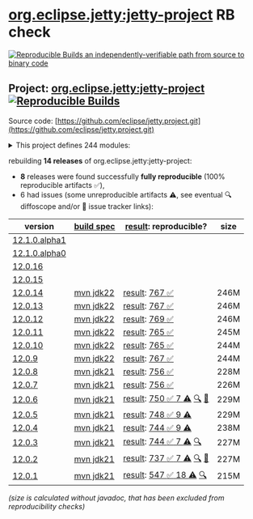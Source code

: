 [org.eclipse.jetty:jetty-project](https://central.sonatype.com/artifact/org.eclipse.jetty/jetty-project/versions) RB check
=======

[![Reproducible Builds](https://reproducible-builds.org/images/logos/rb.svg) an independently-verifiable path from source to binary code](https://reproducible-builds.org/)

## Project: [org.eclipse.jetty:jetty-project](https://central.sonatype.com/artifact/org.eclipse.jetty/jetty-project/versions) [![Reproducible Builds](https://img.shields.io/endpoint?url=https://raw.githubusercontent.com/jvm-repo-rebuild/reproducible-central/master/content/org/eclipse/jetty/jetty-project/badge.json)](https://github.com/jvm-repo-rebuild/reproducible-central/blob/master/content/org/eclipse/jetty/jetty-project/README.md)

Source code: [https://github.com/eclipse/jetty.project.git](https://github.com/eclipse/jetty.project.git)

<details><summary>This project defines 244 modules:</summary>

* [org.eclipse.jetty.build:build](https://central.sonatype.com/artifact/org.eclipse.jetty.build/build/overview)
* [org.eclipse.jetty.demos:jetty-demo-handler](https://central.sonatype.com/artifact/org.eclipse.jetty.demos/jetty-demo-handler/overview)
* [org.eclipse.jetty.demos:jetty-demos](https://central.sonatype.com/artifact/org.eclipse.jetty.demos/jetty-demos/overview)
* [org.eclipse.jetty.documentation:code-examples](https://central.sonatype.com/artifact/org.eclipse.jetty.documentation/code-examples/overview)
* [org.eclipse.jetty.documentation:documentation](https://central.sonatype.com/artifact/org.eclipse.jetty.documentation/documentation/overview)
* [org.eclipse.jetty.documentation:jetty](https://central.sonatype.com/artifact/org.eclipse.jetty.documentation/jetty/overview)
* [org.eclipse.jetty.documentation:jetty-asciidoctor-extensions](https://central.sonatype.com/artifact/org.eclipse.jetty.documentation/jetty-asciidoctor-extensions/overview)
* [org.eclipse.jetty.documentation:jetty-documentation](https://central.sonatype.com/artifact/org.eclipse.jetty.documentation/jetty-documentation/overview)
* [org.eclipse.jetty.ee10.demos:jetty-ee10-demo-async-rest](https://central.sonatype.com/artifact/org.eclipse.jetty.ee10.demos/jetty-ee10-demo-async-rest/overview)
* [org.eclipse.jetty.ee10.demos:jetty-ee10-demo-async-rest-jar](https://central.sonatype.com/artifact/org.eclipse.jetty.ee10.demos/jetty-ee10-demo-async-rest-jar/overview)
* [org.eclipse.jetty.ee10.demos:jetty-ee10-demo-async-rest-server](https://central.sonatype.com/artifact/org.eclipse.jetty.ee10.demos/jetty-ee10-demo-async-rest-server/overview)
* [org.eclipse.jetty.ee10.demos:jetty-ee10-demo-async-rest-webapp](https://central.sonatype.com/artifact/org.eclipse.jetty.ee10.demos/jetty-ee10-demo-async-rest-webapp/overview)
* [org.eclipse.jetty.ee10.demos:jetty-ee10-demo-container-initializer](https://central.sonatype.com/artifact/org.eclipse.jetty.ee10.demos/jetty-ee10-demo-container-initializer/overview)
* [org.eclipse.jetty.ee10.demos:jetty-ee10-demo-embedded](https://central.sonatype.com/artifact/org.eclipse.jetty.ee10.demos/jetty-ee10-demo-embedded/overview)
* [org.eclipse.jetty.ee10.demos:jetty-ee10-demo-jaas-webapp](https://central.sonatype.com/artifact/org.eclipse.jetty.ee10.demos/jetty-ee10-demo-jaas-webapp/overview)
* [org.eclipse.jetty.ee10.demos:jetty-ee10-demo-jetty-webapp](https://central.sonatype.com/artifact/org.eclipse.jetty.ee10.demos/jetty-ee10-demo-jetty-webapp/overview)
* [org.eclipse.jetty.ee10.demos:jetty-ee10-demo-jndi-webapp](https://central.sonatype.com/artifact/org.eclipse.jetty.ee10.demos/jetty-ee10-demo-jndi-webapp/overview)
* [org.eclipse.jetty.ee10.demos:jetty-ee10-demo-jsp-webapp](https://central.sonatype.com/artifact/org.eclipse.jetty.ee10.demos/jetty-ee10-demo-jsp-webapp/overview)
* [org.eclipse.jetty.ee10.demos:jetty-ee10-demo-mock-resources](https://central.sonatype.com/artifact/org.eclipse.jetty.ee10.demos/jetty-ee10-demo-mock-resources/overview)
* [org.eclipse.jetty.ee10.demos:jetty-ee10-demo-proxy-webapp](https://central.sonatype.com/artifact/org.eclipse.jetty.ee10.demos/jetty-ee10-demo-proxy-webapp/overview)
* [org.eclipse.jetty.ee10.demos:jetty-ee10-demo-simple-webapp](https://central.sonatype.com/artifact/org.eclipse.jetty.ee10.demos/jetty-ee10-demo-simple-webapp/overview)
* [org.eclipse.jetty.ee10.demos:jetty-ee10-demo-spec](https://central.sonatype.com/artifact/org.eclipse.jetty.ee10.demos/jetty-ee10-demo-spec/overview)
* [org.eclipse.jetty.ee10.demos:jetty-ee10-demo-spec-webapp](https://central.sonatype.com/artifact/org.eclipse.jetty.ee10.demos/jetty-ee10-demo-spec-webapp/overview)
* [org.eclipse.jetty.ee10.demos:jetty-ee10-demo-template](https://central.sonatype.com/artifact/org.eclipse.jetty.ee10.demos/jetty-ee10-demo-template/overview)
* [org.eclipse.jetty.ee10.demos:jetty-ee10-demo-web-fragment](https://central.sonatype.com/artifact/org.eclipse.jetty.ee10.demos/jetty-ee10-demo-web-fragment/overview)
* [org.eclipse.jetty.ee10.demos:jetty-ee10-demos](https://central.sonatype.com/artifact/org.eclipse.jetty.ee10.demos/jetty-ee10-demos/overview)
* [org.eclipse.jetty.ee10.osgi:jetty-ee10-osgi](https://central.sonatype.com/artifact/org.eclipse.jetty.ee10.osgi/jetty-ee10-osgi/overview)
* [org.eclipse.jetty.ee10.osgi:jetty-ee10-osgi-alpn](https://central.sonatype.com/artifact/org.eclipse.jetty.ee10.osgi/jetty-ee10-osgi-alpn/overview)
* [org.eclipse.jetty.ee10.osgi:jetty-ee10-osgi-boot](https://central.sonatype.com/artifact/org.eclipse.jetty.ee10.osgi/jetty-ee10-osgi-boot/overview)
* [org.eclipse.jetty.ee10.osgi:jetty-ee10-osgi-boot-jsp](https://central.sonatype.com/artifact/org.eclipse.jetty.ee10.osgi/jetty-ee10-osgi-boot-jsp/overview)
* [org.eclipse.jetty.ee10.websocket:jetty-ee10-websocket](https://central.sonatype.com/artifact/org.eclipse.jetty.ee10.websocket/jetty-ee10-websocket/overview)
* [org.eclipse.jetty.ee10.websocket:jetty-ee10-websocket-jakarta-client](https://central.sonatype.com/artifact/org.eclipse.jetty.ee10.websocket/jetty-ee10-websocket-jakarta-client/overview)
* [org.eclipse.jetty.ee10.websocket:jetty-ee10-websocket-jakarta-client-webapp](https://central.sonatype.com/artifact/org.eclipse.jetty.ee10.websocket/jetty-ee10-websocket-jakarta-client-webapp/overview)
* [org.eclipse.jetty.ee10.websocket:jetty-ee10-websocket-jakarta-common](https://central.sonatype.com/artifact/org.eclipse.jetty.ee10.websocket/jetty-ee10-websocket-jakarta-common/overview)
* [org.eclipse.jetty.ee10.websocket:jetty-ee10-websocket-jakarta-server](https://central.sonatype.com/artifact/org.eclipse.jetty.ee10.websocket/jetty-ee10-websocket-jakarta-server/overview)
* [org.eclipse.jetty.ee10.websocket:jetty-ee10-websocket-jetty-client-webapp](https://central.sonatype.com/artifact/org.eclipse.jetty.ee10.websocket/jetty-ee10-websocket-jetty-client-webapp/overview)
* [org.eclipse.jetty.ee10.websocket:jetty-ee10-websocket-jetty-server](https://central.sonatype.com/artifact/org.eclipse.jetty.ee10.websocket/jetty-ee10-websocket-jetty-server/overview)
* [org.eclipse.jetty.ee10.websocket:jetty-ee10-websocket-servlet](https://central.sonatype.com/artifact/org.eclipse.jetty.ee10.websocket/jetty-ee10-websocket-servlet/overview)
* [org.eclipse.jetty.ee10:jetty-ee10](https://central.sonatype.com/artifact/org.eclipse.jetty.ee10/jetty-ee10/overview)
* [org.eclipse.jetty.ee10:jetty-ee10-annotations](https://central.sonatype.com/artifact/org.eclipse.jetty.ee10/jetty-ee10-annotations/overview)
* [org.eclipse.jetty.ee10:jetty-ee10-apache-jsp](https://central.sonatype.com/artifact/org.eclipse.jetty.ee10/jetty-ee10-apache-jsp/overview)
* [org.eclipse.jetty.ee10:jetty-ee10-bom](https://central.sonatype.com/artifact/org.eclipse.jetty.ee10/jetty-ee10-bom/overview)
* [org.eclipse.jetty.ee10:jetty-ee10-cdi](https://central.sonatype.com/artifact/org.eclipse.jetty.ee10/jetty-ee10-cdi/overview)
* [org.eclipse.jetty.ee10:jetty-ee10-fcgi-proxy](https://central.sonatype.com/artifact/org.eclipse.jetty.ee10/jetty-ee10-fcgi-proxy/overview)
* [org.eclipse.jetty.ee10:jetty-ee10-glassfish-jstl](https://central.sonatype.com/artifact/org.eclipse.jetty.ee10/jetty-ee10-glassfish-jstl/overview)
* [org.eclipse.jetty.ee10:jetty-ee10-home](https://central.sonatype.com/artifact/org.eclipse.jetty.ee10/jetty-ee10-home/overview)
* [org.eclipse.jetty.ee10:jetty-ee10-jaspi](https://central.sonatype.com/artifact/org.eclipse.jetty.ee10/jetty-ee10-jaspi/overview)
* [org.eclipse.jetty.ee10:jetty-ee10-jndi](https://central.sonatype.com/artifact/org.eclipse.jetty.ee10/jetty-ee10-jndi/overview)
* [org.eclipse.jetty.ee10:jetty-ee10-jspc-maven-plugin](https://central.sonatype.com/artifact/org.eclipse.jetty.ee10/jetty-ee10-jspc-maven-plugin/overview)
* [org.eclipse.jetty.ee10:jetty-ee10-maven-plugin](https://central.sonatype.com/artifact/org.eclipse.jetty.ee10/jetty-ee10-maven-plugin/overview)
* [org.eclipse.jetty.ee10:jetty-ee10-plus](https://central.sonatype.com/artifact/org.eclipse.jetty.ee10/jetty-ee10-plus/overview)
* [org.eclipse.jetty.ee10:jetty-ee10-proxy](https://central.sonatype.com/artifact/org.eclipse.jetty.ee10/jetty-ee10-proxy/overview)
* [org.eclipse.jetty.ee10:jetty-ee10-quickstart](https://central.sonatype.com/artifact/org.eclipse.jetty.ee10/jetty-ee10-quickstart/overview)
* [org.eclipse.jetty.ee10:jetty-ee10-runner](https://central.sonatype.com/artifact/org.eclipse.jetty.ee10/jetty-ee10-runner/overview)
* [org.eclipse.jetty.ee10:jetty-ee10-servlet](https://central.sonatype.com/artifact/org.eclipse.jetty.ee10/jetty-ee10-servlet/overview)
* [org.eclipse.jetty.ee10:jetty-ee10-servlets](https://central.sonatype.com/artifact/org.eclipse.jetty.ee10/jetty-ee10-servlets/overview)
* [org.eclipse.jetty.ee10:jetty-ee10-webapp](https://central.sonatype.com/artifact/org.eclipse.jetty.ee10/jetty-ee10-webapp/overview)
* [org.eclipse.jetty.ee8.demos:jetty-ee8-demo-async-rest](https://central.sonatype.com/artifact/org.eclipse.jetty.ee8.demos/jetty-ee8-demo-async-rest/overview)
* [org.eclipse.jetty.ee8.demos:jetty-ee8-demo-async-rest-jar](https://central.sonatype.com/artifact/org.eclipse.jetty.ee8.demos/jetty-ee8-demo-async-rest-jar/overview)
* [org.eclipse.jetty.ee8.demos:jetty-ee8-demo-async-rest-server](https://central.sonatype.com/artifact/org.eclipse.jetty.ee8.demos/jetty-ee8-demo-async-rest-server/overview)
* [org.eclipse.jetty.ee8.demos:jetty-ee8-demo-async-rest-webapp](https://central.sonatype.com/artifact/org.eclipse.jetty.ee8.demos/jetty-ee8-demo-async-rest-webapp/overview)
* [org.eclipse.jetty.ee8.demos:jetty-ee8-demo-container-initializer](https://central.sonatype.com/artifact/org.eclipse.jetty.ee8.demos/jetty-ee8-demo-container-initializer/overview)
* [org.eclipse.jetty.ee8.demos:jetty-ee8-demo-jaas-webapp](https://central.sonatype.com/artifact/org.eclipse.jetty.ee8.demos/jetty-ee8-demo-jaas-webapp/overview)
* [org.eclipse.jetty.ee8.demos:jetty-ee8-demo-jetty-webapp](https://central.sonatype.com/artifact/org.eclipse.jetty.ee8.demos/jetty-ee8-demo-jetty-webapp/overview)
* [org.eclipse.jetty.ee8.demos:jetty-ee8-demo-jndi-webapp](https://central.sonatype.com/artifact/org.eclipse.jetty.ee8.demos/jetty-ee8-demo-jndi-webapp/overview)
* [org.eclipse.jetty.ee8.demos:jetty-ee8-demo-jsp-webapp](https://central.sonatype.com/artifact/org.eclipse.jetty.ee8.demos/jetty-ee8-demo-jsp-webapp/overview)
* [org.eclipse.jetty.ee8.demos:jetty-ee8-demo-mock-resources](https://central.sonatype.com/artifact/org.eclipse.jetty.ee8.demos/jetty-ee8-demo-mock-resources/overview)
* [org.eclipse.jetty.ee8.demos:jetty-ee8-demo-proxy-webapp](https://central.sonatype.com/artifact/org.eclipse.jetty.ee8.demos/jetty-ee8-demo-proxy-webapp/overview)
* [org.eclipse.jetty.ee8.demos:jetty-ee8-demo-simple-webapp](https://central.sonatype.com/artifact/org.eclipse.jetty.ee8.demos/jetty-ee8-demo-simple-webapp/overview)
* [org.eclipse.jetty.ee8.demos:jetty-ee8-demo-spec](https://central.sonatype.com/artifact/org.eclipse.jetty.ee8.demos/jetty-ee8-demo-spec/overview)
* [org.eclipse.jetty.ee8.demos:jetty-ee8-demo-spec-webapp](https://central.sonatype.com/artifact/org.eclipse.jetty.ee8.demos/jetty-ee8-demo-spec-webapp/overview)
* [org.eclipse.jetty.ee8.demos:jetty-ee8-demo-web-fragment](https://central.sonatype.com/artifact/org.eclipse.jetty.ee8.demos/jetty-ee8-demo-web-fragment/overview)
* [org.eclipse.jetty.ee8.demos:jetty-ee8-demos](https://central.sonatype.com/artifact/org.eclipse.jetty.ee8.demos/jetty-ee8-demos/overview)
* [org.eclipse.jetty.ee8.osgi:jetty-ee8-osgi](https://central.sonatype.com/artifact/org.eclipse.jetty.ee8.osgi/jetty-ee8-osgi/overview)
* [org.eclipse.jetty.ee8.osgi:jetty-ee8-osgi-boot](https://central.sonatype.com/artifact/org.eclipse.jetty.ee8.osgi/jetty-ee8-osgi-boot/overview)
* [org.eclipse.jetty.ee8.osgi:jetty-ee8-osgi-boot-jsp](https://central.sonatype.com/artifact/org.eclipse.jetty.ee8.osgi/jetty-ee8-osgi-boot-jsp/overview)
* [org.eclipse.jetty.ee8.websocket:jetty-ee8-websocket](https://central.sonatype.com/artifact/org.eclipse.jetty.ee8.websocket/jetty-ee8-websocket/overview)
* [org.eclipse.jetty.ee8.websocket:jetty-ee8-websocket-javax-client](https://central.sonatype.com/artifact/org.eclipse.jetty.ee8.websocket/jetty-ee8-websocket-javax-client/overview)
* [org.eclipse.jetty.ee8.websocket:jetty-ee8-websocket-javax-client-webapp](https://central.sonatype.com/artifact/org.eclipse.jetty.ee8.websocket/jetty-ee8-websocket-javax-client-webapp/overview)
* [org.eclipse.jetty.ee8.websocket:jetty-ee8-websocket-javax-common](https://central.sonatype.com/artifact/org.eclipse.jetty.ee8.websocket/jetty-ee8-websocket-javax-common/overview)
* [org.eclipse.jetty.ee8.websocket:jetty-ee8-websocket-javax-server](https://central.sonatype.com/artifact/org.eclipse.jetty.ee8.websocket/jetty-ee8-websocket-javax-server/overview)
* [org.eclipse.jetty.ee8.websocket:jetty-ee8-websocket-jetty-api](https://central.sonatype.com/artifact/org.eclipse.jetty.ee8.websocket/jetty-ee8-websocket-jetty-api/overview)
* [org.eclipse.jetty.ee8.websocket:jetty-ee8-websocket-jetty-client](https://central.sonatype.com/artifact/org.eclipse.jetty.ee8.websocket/jetty-ee8-websocket-jetty-client/overview)
* [org.eclipse.jetty.ee8.websocket:jetty-ee8-websocket-jetty-client-webapp](https://central.sonatype.com/artifact/org.eclipse.jetty.ee8.websocket/jetty-ee8-websocket-jetty-client-webapp/overview)
* [org.eclipse.jetty.ee8.websocket:jetty-ee8-websocket-jetty-common](https://central.sonatype.com/artifact/org.eclipse.jetty.ee8.websocket/jetty-ee8-websocket-jetty-common/overview)
* [org.eclipse.jetty.ee8.websocket:jetty-ee8-websocket-jetty-server](https://central.sonatype.com/artifact/org.eclipse.jetty.ee8.websocket/jetty-ee8-websocket-jetty-server/overview)
* [org.eclipse.jetty.ee8.websocket:jetty-ee8-websocket-servlet](https://central.sonatype.com/artifact/org.eclipse.jetty.ee8.websocket/jetty-ee8-websocket-servlet/overview)
* [org.eclipse.jetty.ee8:jetty-ee8](https://central.sonatype.com/artifact/org.eclipse.jetty.ee8/jetty-ee8/overview)
* [org.eclipse.jetty.ee8:jetty-ee8-annotations](https://central.sonatype.com/artifact/org.eclipse.jetty.ee8/jetty-ee8-annotations/overview)
* [org.eclipse.jetty.ee8:jetty-ee8-apache-jsp](https://central.sonatype.com/artifact/org.eclipse.jetty.ee8/jetty-ee8-apache-jsp/overview)
* [org.eclipse.jetty.ee8:jetty-ee8-bom](https://central.sonatype.com/artifact/org.eclipse.jetty.ee8/jetty-ee8-bom/overview)
* [org.eclipse.jetty.ee8:jetty-ee8-glassfish-jstl](https://central.sonatype.com/artifact/org.eclipse.jetty.ee8/jetty-ee8-glassfish-jstl/overview)
* [org.eclipse.jetty.ee8:jetty-ee8-home](https://central.sonatype.com/artifact/org.eclipse.jetty.ee8/jetty-ee8-home/overview)
* [org.eclipse.jetty.ee8:jetty-ee8-jaspi](https://central.sonatype.com/artifact/org.eclipse.jetty.ee8/jetty-ee8-jaspi/overview)
* [org.eclipse.jetty.ee8:jetty-ee8-jndi](https://central.sonatype.com/artifact/org.eclipse.jetty.ee8/jetty-ee8-jndi/overview)
* [org.eclipse.jetty.ee8:jetty-ee8-jspc-maven-plugin](https://central.sonatype.com/artifact/org.eclipse.jetty.ee8/jetty-ee8-jspc-maven-plugin/overview)
* [org.eclipse.jetty.ee8:jetty-ee8-maven-plugin](https://central.sonatype.com/artifact/org.eclipse.jetty.ee8/jetty-ee8-maven-plugin/overview)
* [org.eclipse.jetty.ee8:jetty-ee8-nested](https://central.sonatype.com/artifact/org.eclipse.jetty.ee8/jetty-ee8-nested/overview)
* [org.eclipse.jetty.ee8:jetty-ee8-openid](https://central.sonatype.com/artifact/org.eclipse.jetty.ee8/jetty-ee8-openid/overview)
* [org.eclipse.jetty.ee8:jetty-ee8-plus](https://central.sonatype.com/artifact/org.eclipse.jetty.ee8/jetty-ee8-plus/overview)
* [org.eclipse.jetty.ee8:jetty-ee8-proxy](https://central.sonatype.com/artifact/org.eclipse.jetty.ee8/jetty-ee8-proxy/overview)
* [org.eclipse.jetty.ee8:jetty-ee8-quickstart](https://central.sonatype.com/artifact/org.eclipse.jetty.ee8/jetty-ee8-quickstart/overview)
* [org.eclipse.jetty.ee8:jetty-ee8-runner](https://central.sonatype.com/artifact/org.eclipse.jetty.ee8/jetty-ee8-runner/overview)
* [org.eclipse.jetty.ee8:jetty-ee8-security](https://central.sonatype.com/artifact/org.eclipse.jetty.ee8/jetty-ee8-security/overview)
* [org.eclipse.jetty.ee8:jetty-ee8-servlet](https://central.sonatype.com/artifact/org.eclipse.jetty.ee8/jetty-ee8-servlet/overview)
* [org.eclipse.jetty.ee8:jetty-ee8-servlets](https://central.sonatype.com/artifact/org.eclipse.jetty.ee8/jetty-ee8-servlets/overview)
* [org.eclipse.jetty.ee8:jetty-ee8-webapp](https://central.sonatype.com/artifact/org.eclipse.jetty.ee8/jetty-ee8-webapp/overview)
* [org.eclipse.jetty.ee9.demos:jetty-ee9-demo-async-rest](https://central.sonatype.com/artifact/org.eclipse.jetty.ee9.demos/jetty-ee9-demo-async-rest/overview)
* [org.eclipse.jetty.ee9.demos:jetty-ee9-demo-async-rest-jar](https://central.sonatype.com/artifact/org.eclipse.jetty.ee9.demos/jetty-ee9-demo-async-rest-jar/overview)
* [org.eclipse.jetty.ee9.demos:jetty-ee9-demo-async-rest-server](https://central.sonatype.com/artifact/org.eclipse.jetty.ee9.demos/jetty-ee9-demo-async-rest-server/overview)
* [org.eclipse.jetty.ee9.demos:jetty-ee9-demo-async-rest-webapp](https://central.sonatype.com/artifact/org.eclipse.jetty.ee9.demos/jetty-ee9-demo-async-rest-webapp/overview)
* [org.eclipse.jetty.ee9.demos:jetty-ee9-demo-container-initializer](https://central.sonatype.com/artifact/org.eclipse.jetty.ee9.demos/jetty-ee9-demo-container-initializer/overview)
* [org.eclipse.jetty.ee9.demos:jetty-ee9-demo-embedded](https://central.sonatype.com/artifact/org.eclipse.jetty.ee9.demos/jetty-ee9-demo-embedded/overview)
* [org.eclipse.jetty.ee9.demos:jetty-ee9-demo-jaas-webapp](https://central.sonatype.com/artifact/org.eclipse.jetty.ee9.demos/jetty-ee9-demo-jaas-webapp/overview)
* [org.eclipse.jetty.ee9.demos:jetty-ee9-demo-jetty-webapp](https://central.sonatype.com/artifact/org.eclipse.jetty.ee9.demos/jetty-ee9-demo-jetty-webapp/overview)
* [org.eclipse.jetty.ee9.demos:jetty-ee9-demo-jndi-webapp](https://central.sonatype.com/artifact/org.eclipse.jetty.ee9.demos/jetty-ee9-demo-jndi-webapp/overview)
* [org.eclipse.jetty.ee9.demos:jetty-ee9-demo-jsp-webapp](https://central.sonatype.com/artifact/org.eclipse.jetty.ee9.demos/jetty-ee9-demo-jsp-webapp/overview)
* [org.eclipse.jetty.ee9.demos:jetty-ee9-demo-mock-resources](https://central.sonatype.com/artifact/org.eclipse.jetty.ee9.demos/jetty-ee9-demo-mock-resources/overview)
* [org.eclipse.jetty.ee9.demos:jetty-ee9-demo-proxy-webapp](https://central.sonatype.com/artifact/org.eclipse.jetty.ee9.demos/jetty-ee9-demo-proxy-webapp/overview)
* [org.eclipse.jetty.ee9.demos:jetty-ee9-demo-simple-webapp](https://central.sonatype.com/artifact/org.eclipse.jetty.ee9.demos/jetty-ee9-demo-simple-webapp/overview)
* [org.eclipse.jetty.ee9.demos:jetty-ee9-demo-spec](https://central.sonatype.com/artifact/org.eclipse.jetty.ee9.demos/jetty-ee9-demo-spec/overview)
* [org.eclipse.jetty.ee9.demos:jetty-ee9-demo-spec-webapp](https://central.sonatype.com/artifact/org.eclipse.jetty.ee9.demos/jetty-ee9-demo-spec-webapp/overview)
* [org.eclipse.jetty.ee9.demos:jetty-ee9-demo-template](https://central.sonatype.com/artifact/org.eclipse.jetty.ee9.demos/jetty-ee9-demo-template/overview)
* [org.eclipse.jetty.ee9.demos:jetty-ee9-demo-web-fragment](https://central.sonatype.com/artifact/org.eclipse.jetty.ee9.demos/jetty-ee9-demo-web-fragment/overview)
* [org.eclipse.jetty.ee9.demos:jetty-ee9-demos](https://central.sonatype.com/artifact/org.eclipse.jetty.ee9.demos/jetty-ee9-demos/overview)
* [org.eclipse.jetty.ee9.osgi:jetty-ee9-osgi](https://central.sonatype.com/artifact/org.eclipse.jetty.ee9.osgi/jetty-ee9-osgi/overview)
* [org.eclipse.jetty.ee9.osgi:jetty-ee9-osgi-boot](https://central.sonatype.com/artifact/org.eclipse.jetty.ee9.osgi/jetty-ee9-osgi-boot/overview)
* [org.eclipse.jetty.ee9.osgi:jetty-ee9-osgi-boot-jsp](https://central.sonatype.com/artifact/org.eclipse.jetty.ee9.osgi/jetty-ee9-osgi-boot-jsp/overview)
* [org.eclipse.jetty.ee9.websocket:jetty-ee9-websocket](https://central.sonatype.com/artifact/org.eclipse.jetty.ee9.websocket/jetty-ee9-websocket/overview)
* [org.eclipse.jetty.ee9.websocket:jetty-ee9-websocket-jakarta-client](https://central.sonatype.com/artifact/org.eclipse.jetty.ee9.websocket/jetty-ee9-websocket-jakarta-client/overview)
* [org.eclipse.jetty.ee9.websocket:jetty-ee9-websocket-jakarta-client-webapp](https://central.sonatype.com/artifact/org.eclipse.jetty.ee9.websocket/jetty-ee9-websocket-jakarta-client-webapp/overview)
* [org.eclipse.jetty.ee9.websocket:jetty-ee9-websocket-jakarta-common](https://central.sonatype.com/artifact/org.eclipse.jetty.ee9.websocket/jetty-ee9-websocket-jakarta-common/overview)
* [org.eclipse.jetty.ee9.websocket:jetty-ee9-websocket-jakarta-server](https://central.sonatype.com/artifact/org.eclipse.jetty.ee9.websocket/jetty-ee9-websocket-jakarta-server/overview)
* [org.eclipse.jetty.ee9.websocket:jetty-ee9-websocket-jetty-api](https://central.sonatype.com/artifact/org.eclipse.jetty.ee9.websocket/jetty-ee9-websocket-jetty-api/overview)
* [org.eclipse.jetty.ee9.websocket:jetty-ee9-websocket-jetty-client](https://central.sonatype.com/artifact/org.eclipse.jetty.ee9.websocket/jetty-ee9-websocket-jetty-client/overview)
* [org.eclipse.jetty.ee9.websocket:jetty-ee9-websocket-jetty-client-webapp](https://central.sonatype.com/artifact/org.eclipse.jetty.ee9.websocket/jetty-ee9-websocket-jetty-client-webapp/overview)
* [org.eclipse.jetty.ee9.websocket:jetty-ee9-websocket-jetty-common](https://central.sonatype.com/artifact/org.eclipse.jetty.ee9.websocket/jetty-ee9-websocket-jetty-common/overview)
* [org.eclipse.jetty.ee9.websocket:jetty-ee9-websocket-jetty-server](https://central.sonatype.com/artifact/org.eclipse.jetty.ee9.websocket/jetty-ee9-websocket-jetty-server/overview)
* [org.eclipse.jetty.ee9.websocket:jetty-ee9-websocket-servlet](https://central.sonatype.com/artifact/org.eclipse.jetty.ee9.websocket/jetty-ee9-websocket-servlet/overview)
* [org.eclipse.jetty.ee9:jetty-ee9](https://central.sonatype.com/artifact/org.eclipse.jetty.ee9/jetty-ee9/overview)
* [org.eclipse.jetty.ee9:jetty-ee9-annotations](https://central.sonatype.com/artifact/org.eclipse.jetty.ee9/jetty-ee9-annotations/overview)
* [org.eclipse.jetty.ee9:jetty-ee9-apache-jsp](https://central.sonatype.com/artifact/org.eclipse.jetty.ee9/jetty-ee9-apache-jsp/overview)
* [org.eclipse.jetty.ee9:jetty-ee9-bom](https://central.sonatype.com/artifact/org.eclipse.jetty.ee9/jetty-ee9-bom/overview)
* [org.eclipse.jetty.ee9:jetty-ee9-cdi](https://central.sonatype.com/artifact/org.eclipse.jetty.ee9/jetty-ee9-cdi/overview)
* [org.eclipse.jetty.ee9:jetty-ee9-fcgi-proxy](https://central.sonatype.com/artifact/org.eclipse.jetty.ee9/jetty-ee9-fcgi-proxy/overview)
* [org.eclipse.jetty.ee9:jetty-ee9-glassfish-jstl](https://central.sonatype.com/artifact/org.eclipse.jetty.ee9/jetty-ee9-glassfish-jstl/overview)
* [org.eclipse.jetty.ee9:jetty-ee9-home](https://central.sonatype.com/artifact/org.eclipse.jetty.ee9/jetty-ee9-home/overview)
* [org.eclipse.jetty.ee9:jetty-ee9-jaspi](https://central.sonatype.com/artifact/org.eclipse.jetty.ee9/jetty-ee9-jaspi/overview)
* [org.eclipse.jetty.ee9:jetty-ee9-jndi](https://central.sonatype.com/artifact/org.eclipse.jetty.ee9/jetty-ee9-jndi/overview)
* [org.eclipse.jetty.ee9:jetty-ee9-jspc-maven-plugin](https://central.sonatype.com/artifact/org.eclipse.jetty.ee9/jetty-ee9-jspc-maven-plugin/overview)
* [org.eclipse.jetty.ee9:jetty-ee9-maven-plugin](https://central.sonatype.com/artifact/org.eclipse.jetty.ee9/jetty-ee9-maven-plugin/overview)
* [org.eclipse.jetty.ee9:jetty-ee9-nested](https://central.sonatype.com/artifact/org.eclipse.jetty.ee9/jetty-ee9-nested/overview)
* [org.eclipse.jetty.ee9:jetty-ee9-openid](https://central.sonatype.com/artifact/org.eclipse.jetty.ee9/jetty-ee9-openid/overview)
* [org.eclipse.jetty.ee9:jetty-ee9-plus](https://central.sonatype.com/artifact/org.eclipse.jetty.ee9/jetty-ee9-plus/overview)
* [org.eclipse.jetty.ee9:jetty-ee9-proxy](https://central.sonatype.com/artifact/org.eclipse.jetty.ee9/jetty-ee9-proxy/overview)
* [org.eclipse.jetty.ee9:jetty-ee9-quickstart](https://central.sonatype.com/artifact/org.eclipse.jetty.ee9/jetty-ee9-quickstart/overview)
* [org.eclipse.jetty.ee9:jetty-ee9-runner](https://central.sonatype.com/artifact/org.eclipse.jetty.ee9/jetty-ee9-runner/overview)
* [org.eclipse.jetty.ee9:jetty-ee9-security](https://central.sonatype.com/artifact/org.eclipse.jetty.ee9/jetty-ee9-security/overview)
* [org.eclipse.jetty.ee9:jetty-ee9-servlet](https://central.sonatype.com/artifact/org.eclipse.jetty.ee9/jetty-ee9-servlet/overview)
* [org.eclipse.jetty.ee9:jetty-ee9-servlets](https://central.sonatype.com/artifact/org.eclipse.jetty.ee9/jetty-ee9-servlets/overview)
* [org.eclipse.jetty.ee9:jetty-ee9-webapp](https://central.sonatype.com/artifact/org.eclipse.jetty.ee9/jetty-ee9-webapp/overview)
* [org.eclipse.jetty.fcgi:jetty-fcgi](https://central.sonatype.com/artifact/org.eclipse.jetty.fcgi/jetty-fcgi/overview)
* [org.eclipse.jetty.fcgi:jetty-fcgi-client](https://central.sonatype.com/artifact/org.eclipse.jetty.fcgi/jetty-fcgi-client/overview)
* [org.eclipse.jetty.fcgi:jetty-fcgi-proxy](https://central.sonatype.com/artifact/org.eclipse.jetty.fcgi/jetty-fcgi-proxy/overview)
* [org.eclipse.jetty.fcgi:jetty-fcgi-server](https://central.sonatype.com/artifact/org.eclipse.jetty.fcgi/jetty-fcgi-server/overview)
* [org.eclipse.jetty.gcloud:jetty-gcloud](https://central.sonatype.com/artifact/org.eclipse.jetty.gcloud/jetty-gcloud/overview)
* [org.eclipse.jetty.gcloud:jetty-gcloud-session-manager](https://central.sonatype.com/artifact/org.eclipse.jetty.gcloud/jetty-gcloud-session-manager/overview)
* [org.eclipse.jetty.http2:jetty-http2](https://central.sonatype.com/artifact/org.eclipse.jetty.http2/jetty-http2/overview)
* [org.eclipse.jetty.http2:jetty-http2-client](https://central.sonatype.com/artifact/org.eclipse.jetty.http2/jetty-http2-client/overview)
* [org.eclipse.jetty.http2:jetty-http2-client-transport](https://central.sonatype.com/artifact/org.eclipse.jetty.http2/jetty-http2-client-transport/overview)
* [org.eclipse.jetty.http2:jetty-http2-common](https://central.sonatype.com/artifact/org.eclipse.jetty.http2/jetty-http2-common/overview)
* [org.eclipse.jetty.http2:jetty-http2-hpack](https://central.sonatype.com/artifact/org.eclipse.jetty.http2/jetty-http2-hpack/overview)
* [org.eclipse.jetty.http2:jetty-http2-server](https://central.sonatype.com/artifact/org.eclipse.jetty.http2/jetty-http2-server/overview)
* [org.eclipse.jetty.http3:jetty-http3](https://central.sonatype.com/artifact/org.eclipse.jetty.http3/jetty-http3/overview)
* [org.eclipse.jetty.http3:jetty-http3-client](https://central.sonatype.com/artifact/org.eclipse.jetty.http3/jetty-http3-client/overview)
* [org.eclipse.jetty.http3:jetty-http3-client-transport](https://central.sonatype.com/artifact/org.eclipse.jetty.http3/jetty-http3-client-transport/overview)
* [org.eclipse.jetty.http3:jetty-http3-common](https://central.sonatype.com/artifact/org.eclipse.jetty.http3/jetty-http3-common/overview)
* [org.eclipse.jetty.http3:jetty-http3-qpack](https://central.sonatype.com/artifact/org.eclipse.jetty.http3/jetty-http3-qpack/overview)
* [org.eclipse.jetty.http3:jetty-http3-server](https://central.sonatype.com/artifact/org.eclipse.jetty.http3/jetty-http3-server/overview)
* [org.eclipse.jetty.memcached:jetty-memcached](https://central.sonatype.com/artifact/org.eclipse.jetty.memcached/jetty-memcached/overview)
* [org.eclipse.jetty.memcached:jetty-memcached-sessions](https://central.sonatype.com/artifact/org.eclipse.jetty.memcached/jetty-memcached-sessions/overview)
* [org.eclipse.jetty.quic:jetty-quic](https://central.sonatype.com/artifact/org.eclipse.jetty.quic/jetty-quic/overview)
* [org.eclipse.jetty.quic:jetty-quic-client](https://central.sonatype.com/artifact/org.eclipse.jetty.quic/jetty-quic-client/overview)
* [org.eclipse.jetty.quic:jetty-quic-common](https://central.sonatype.com/artifact/org.eclipse.jetty.quic/jetty-quic-common/overview)
* [org.eclipse.jetty.quic:jetty-quic-quiche](https://central.sonatype.com/artifact/org.eclipse.jetty.quic/jetty-quic-quiche/overview)
* [org.eclipse.jetty.quic:jetty-quic-quiche-common](https://central.sonatype.com/artifact/org.eclipse.jetty.quic/jetty-quic-quiche-common/overview)
* [org.eclipse.jetty.quic:jetty-quic-quiche-foreign](https://central.sonatype.com/artifact/org.eclipse.jetty.quic/jetty-quic-quiche-foreign/overview)
* [org.eclipse.jetty.quic:jetty-quic-quiche-foreign-incubator](https://central.sonatype.com/artifact/org.eclipse.jetty.quic/jetty-quic-quiche-foreign-incubator/overview)
* [org.eclipse.jetty.quic:jetty-quic-quiche-jna](https://central.sonatype.com/artifact/org.eclipse.jetty.quic/jetty-quic-quiche-jna/overview)
* [org.eclipse.jetty.quic:jetty-quic-server](https://central.sonatype.com/artifact/org.eclipse.jetty.quic/jetty-quic-server/overview)
* [org.eclipse.jetty.websocket:jetty-websocket](https://central.sonatype.com/artifact/org.eclipse.jetty.websocket/jetty-websocket/overview)
* [org.eclipse.jetty.websocket:jetty-websocket-core-client](https://central.sonatype.com/artifact/org.eclipse.jetty.websocket/jetty-websocket-core-client/overview)
* [org.eclipse.jetty.websocket:jetty-websocket-core-common](https://central.sonatype.com/artifact/org.eclipse.jetty.websocket/jetty-websocket-core-common/overview)
* [org.eclipse.jetty.websocket:jetty-websocket-core-server](https://central.sonatype.com/artifact/org.eclipse.jetty.websocket/jetty-websocket-core-server/overview)
* [org.eclipse.jetty.websocket:jetty-websocket-jetty-api](https://central.sonatype.com/artifact/org.eclipse.jetty.websocket/jetty-websocket-jetty-api/overview)
* [org.eclipse.jetty.websocket:jetty-websocket-jetty-client](https://central.sonatype.com/artifact/org.eclipse.jetty.websocket/jetty-websocket-jetty-client/overview)
* [org.eclipse.jetty.websocket:jetty-websocket-jetty-common](https://central.sonatype.com/artifact/org.eclipse.jetty.websocket/jetty-websocket-jetty-common/overview)
* [org.eclipse.jetty.websocket:jetty-websocket-jetty-server](https://central.sonatype.com/artifact/org.eclipse.jetty.websocket/jetty-websocket-jetty-server/overview)
* [org.eclipse.jetty:jetty-alpn](https://central.sonatype.com/artifact/org.eclipse.jetty/jetty-alpn/overview)
* [org.eclipse.jetty:jetty-alpn-client](https://central.sonatype.com/artifact/org.eclipse.jetty/jetty-alpn-client/overview)
* [org.eclipse.jetty:jetty-alpn-conscrypt-client](https://central.sonatype.com/artifact/org.eclipse.jetty/jetty-alpn-conscrypt-client/overview)
* [org.eclipse.jetty:jetty-alpn-conscrypt-server](https://central.sonatype.com/artifact/org.eclipse.jetty/jetty-alpn-conscrypt-server/overview)
* [org.eclipse.jetty:jetty-alpn-java-client](https://central.sonatype.com/artifact/org.eclipse.jetty/jetty-alpn-java-client/overview)
* [org.eclipse.jetty:jetty-alpn-java-server](https://central.sonatype.com/artifact/org.eclipse.jetty/jetty-alpn-java-server/overview)
* [org.eclipse.jetty:jetty-alpn-server](https://central.sonatype.com/artifact/org.eclipse.jetty/jetty-alpn-server/overview)
* [org.eclipse.jetty:jetty-bom](https://central.sonatype.com/artifact/org.eclipse.jetty/jetty-bom/overview)
* [org.eclipse.jetty:jetty-client](https://central.sonatype.com/artifact/org.eclipse.jetty/jetty-client/overview)
* [org.eclipse.jetty:jetty-core](https://central.sonatype.com/artifact/org.eclipse.jetty/jetty-core/overview)
* [org.eclipse.jetty:jetty-deploy](https://central.sonatype.com/artifact/org.eclipse.jetty/jetty-deploy/overview)
* [org.eclipse.jetty:jetty-ee](https://central.sonatype.com/artifact/org.eclipse.jetty/jetty-ee/overview)
* [org.eclipse.jetty:jetty-hazelcast](https://central.sonatype.com/artifact/org.eclipse.jetty/jetty-hazelcast/overview)
* [org.eclipse.jetty:jetty-home](https://central.sonatype.com/artifact/org.eclipse.jetty/jetty-home/overview)
* [org.eclipse.jetty:jetty-http](https://central.sonatype.com/artifact/org.eclipse.jetty/jetty-http/overview)
* [org.eclipse.jetty:jetty-http-spi](https://central.sonatype.com/artifact/org.eclipse.jetty/jetty-http-spi/overview)
* [org.eclipse.jetty:jetty-http-tools](https://central.sonatype.com/artifact/org.eclipse.jetty/jetty-http-tools/overview)
* [org.eclipse.jetty:jetty-infinispan](https://central.sonatype.com/artifact/org.eclipse.jetty/jetty-infinispan/overview)
* [org.eclipse.jetty:jetty-infinispan-common](https://central.sonatype.com/artifact/org.eclipse.jetty/jetty-infinispan-common/overview)
* [org.eclipse.jetty:jetty-infinispan-embedded](https://central.sonatype.com/artifact/org.eclipse.jetty/jetty-infinispan-embedded/overview)
* [org.eclipse.jetty:jetty-infinispan-embedded-query](https://central.sonatype.com/artifact/org.eclipse.jetty/jetty-infinispan-embedded-query/overview)
* [org.eclipse.jetty:jetty-infinispan-remote](https://central.sonatype.com/artifact/org.eclipse.jetty/jetty-infinispan-remote/overview)
* [org.eclipse.jetty:jetty-infinispan-remote-query](https://central.sonatype.com/artifact/org.eclipse.jetty/jetty-infinispan-remote-query/overview)
* [org.eclipse.jetty:jetty-integrations](https://central.sonatype.com/artifact/org.eclipse.jetty/jetty-integrations/overview)
* [org.eclipse.jetty:jetty-io](https://central.sonatype.com/artifact/org.eclipse.jetty/jetty-io/overview)
* [org.eclipse.jetty:jetty-jmx](https://central.sonatype.com/artifact/org.eclipse.jetty/jetty-jmx/overview)
* [org.eclipse.jetty:jetty-jndi](https://central.sonatype.com/artifact/org.eclipse.jetty/jetty-jndi/overview)
* [org.eclipse.jetty:jetty-keystore](https://central.sonatype.com/artifact/org.eclipse.jetty/jetty-keystore/overview)
* [org.eclipse.jetty:jetty-maven](https://central.sonatype.com/artifact/org.eclipse.jetty/jetty-maven/overview)
* [org.eclipse.jetty:jetty-nosql](https://central.sonatype.com/artifact/org.eclipse.jetty/jetty-nosql/overview)
* [org.eclipse.jetty:jetty-openid](https://central.sonatype.com/artifact/org.eclipse.jetty/jetty-openid/overview)
* [org.eclipse.jetty:jetty-osgi](https://central.sonatype.com/artifact/org.eclipse.jetty/jetty-osgi/overview)
* [org.eclipse.jetty:jetty-p2](https://central.sonatype.com/artifact/org.eclipse.jetty/jetty-p2/overview)
* [org.eclipse.jetty:jetty-plus](https://central.sonatype.com/artifact/org.eclipse.jetty/jetty-plus/overview)
* [org.eclipse.jetty:jetty-project](https://central.sonatype.com/artifact/org.eclipse.jetty/jetty-project/overview)
* [org.eclipse.jetty:jetty-proxy](https://central.sonatype.com/artifact/org.eclipse.jetty/jetty-proxy/overview)
* [org.eclipse.jetty:jetty-rewrite](https://central.sonatype.com/artifact/org.eclipse.jetty/jetty-rewrite/overview)
* [org.eclipse.jetty:jetty-security](https://central.sonatype.com/artifact/org.eclipse.jetty/jetty-security/overview)
* [org.eclipse.jetty:jetty-server](https://central.sonatype.com/artifact/org.eclipse.jetty/jetty-server/overview)
* [org.eclipse.jetty:jetty-session](https://central.sonatype.com/artifact/org.eclipse.jetty/jetty-session/overview)
* [org.eclipse.jetty:jetty-slf4j-impl](https://central.sonatype.com/artifact/org.eclipse.jetty/jetty-slf4j-impl/overview)
* [org.eclipse.jetty:jetty-start](https://central.sonatype.com/artifact/org.eclipse.jetty/jetty-start/overview)
* [org.eclipse.jetty:jetty-unixdomain-server](https://central.sonatype.com/artifact/org.eclipse.jetty/jetty-unixdomain-server/overview)
* [org.eclipse.jetty:jetty-util](https://central.sonatype.com/artifact/org.eclipse.jetty/jetty-util/overview)
* [org.eclipse.jetty:jetty-util-ajax](https://central.sonatype.com/artifact/org.eclipse.jetty/jetty-util-ajax/overview)
* [org.eclipse.jetty:jetty-xml](https://central.sonatype.com/artifact/org.eclipse.jetty/jetty-xml/overview)
</details>

rebuilding **14 releases** of org.eclipse.jetty:jetty-project:
- **8** releases were found successfully **fully reproducible** (100% reproducible artifacts :white_check_mark:),
- 6 had issues (some unreproducible artifacts :warning:, see eventual :mag: diffoscope and/or :memo: issue tracker links):

| version | [build spec](/BUILDSPEC.md) | [result](https://reproducible-builds.org/docs/jvm/): reproducible? | size |
| -- | --------- | ------ | -- |
| [12.1.0.alpha1](https://central.sonatype.com/artifact/org.eclipse.jetty/jetty-project/12.1.0.alpha1/pom) | | | |
| [12.1.0.alpha0](https://central.sonatype.com/artifact/org.eclipse.jetty/jetty-project/12.1.0.alpha0/pom) | | | |
| [12.0.16](https://central.sonatype.com/artifact/org.eclipse.jetty/jetty-project/12.0.16/pom) | | | |
| [12.0.15](https://central.sonatype.com/artifact/org.eclipse.jetty/jetty-project/12.0.15/pom) | | | |
| [12.0.14](https://central.sonatype.com/artifact/org.eclipse.jetty/jetty-project/12.0.14/pom) | [mvn jdk22](jetty-project-12.0.14.buildspec) | [result](jetty-project-12.0.14.buildinfo): [767 :white_check_mark: ](jetty-project-12.0.14.buildcompare) | 246M |
| [12.0.13](https://central.sonatype.com/artifact/org.eclipse.jetty/jetty-project/12.0.13/pom) | [mvn jdk22](jetty-project-12.0.13.buildspec) | [result](jetty-project-12.0.13.buildinfo): [767 :white_check_mark: ](jetty-project-12.0.13.buildcompare) | 246M |
| [12.0.12](https://central.sonatype.com/artifact/org.eclipse.jetty/jetty-project/12.0.12/pom) | [mvn jdk22](jetty-project-12.0.12.buildspec) | [result](jetty-project-12.0.12.buildinfo): [769 :white_check_mark: ](jetty-project-12.0.12.buildcompare) | 246M |
| [12.0.11](https://central.sonatype.com/artifact/org.eclipse.jetty/jetty-project/12.0.11/pom) | [mvn jdk22](jetty-project-12.0.11.buildspec) | [result](jetty-project-12.0.11.buildinfo): [765 :white_check_mark: ](jetty-project-12.0.11.buildcompare) | 245M |
| [12.0.10](https://central.sonatype.com/artifact/org.eclipse.jetty/jetty-project/12.0.10/pom) | [mvn jdk22](jetty-project-12.0.10.buildspec) | [result](jetty-project-12.0.10.buildinfo): [765 :white_check_mark: ](jetty-project-12.0.10.buildcompare) | 244M |
| [12.0.9](https://central.sonatype.com/artifact/org.eclipse.jetty/jetty-project/12.0.9/pom) | [mvn jdk22](jetty-project-12.0.9.buildspec) | [result](jetty-project-12.0.9.buildinfo): [767 :white_check_mark: ](jetty-project-12.0.9.buildcompare) | 244M |
| [12.0.8](https://central.sonatype.com/artifact/org.eclipse.jetty/jetty-project/12.0.8/pom) | [mvn jdk21](jetty-project-12.0.8.buildspec) | [result](jetty-project-12.0.8.buildinfo): [756 :white_check_mark: ](jetty-project-12.0.8.buildcompare) | 228M |
| [12.0.7](https://central.sonatype.com/artifact/org.eclipse.jetty/jetty-project/12.0.7/pom) | [mvn jdk21](jetty-project-12.0.7.buildspec) | [result](jetty-project-12.0.7.buildinfo): [756 :white_check_mark: ](jetty-project-12.0.7.buildcompare) | 226M |
| [12.0.6](https://central.sonatype.com/artifact/org.eclipse.jetty/jetty-project/12.0.6/pom) | [mvn jdk21](jetty-project-12.0.6.buildspec) | [result](jetty-project-12.0.6.buildinfo): [750 :white_check_mark:  7 :warning:](jetty-project-12.0.6.buildcompare) [:mag:](jetty-project-12.0.6.diffoscope) [:memo:](https://github.com/jetty/jetty.project/pull/11360) | 229M |
| [12.0.5](https://central.sonatype.com/artifact/org.eclipse.jetty/jetty-project/12.0.5/pom) | [mvn jdk21](jetty-project-12.0.5.buildspec) | [result](jetty-project-12.0.5.buildinfo): [748 :white_check_mark:  9 :warning:](jetty-project-12.0.5.buildcompare) | 229M |
| [12.0.4](https://central.sonatype.com/artifact/org.eclipse.jetty/jetty-project/12.0.4/pom) | [mvn jdk21](jetty-project-12.0.4.buildspec) | [result](jetty-project-12.0.4.buildinfo): [744 :white_check_mark:  9 :warning:](jetty-project-12.0.4.buildcompare) | 238M |
| [12.0.3](https://central.sonatype.com/artifact/org.eclipse.jetty/jetty-project/12.0.3/pom) | [mvn jdk21](jetty-project-12.0.3.buildspec) | [result](jetty-project-12.0.3.buildinfo): [744 :white_check_mark:  7 :warning:](jetty-project-12.0.3.buildcompare) [:mag:](jetty-project-12.0.3.diffoscope) | 227M |
| [12.0.2](https://central.sonatype.com/artifact/org.eclipse.jetty/jetty-project/12.0.2/pom) | [mvn jdk21](jetty-project-12.0.2.buildspec) | [result](jetty-project-12.0.2.buildinfo): [737 :white_check_mark:  7 :warning:](jetty-project-12.0.2.buildcompare) [:mag:](jetty-project-12.0.2.diffoscope) [:memo:](https://github.com/jetty/jetty.project/pull/10769) | 227M |
| [12.0.1](https://central.sonatype.com/artifact/org.eclipse.jetty/jetty-project/12.0.1/pom) | [mvn jdk21](jetty-project-12.0.1.buildspec) | [result](jetty-project-12.0.1.buildinfo): [547 :white_check_mark:  18 :warning:](jetty-project-12.0.1.buildcompare) [:mag:](jetty-project-12.0.1.diffoscope) | 215M |

<i>(size is calculated without javadoc, that has been excluded from reproducibility checks)</i>
